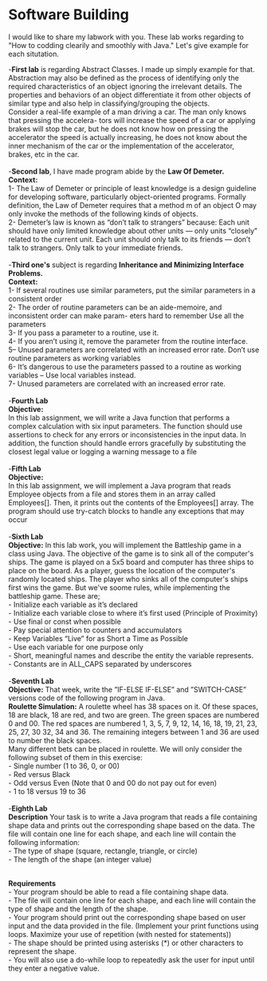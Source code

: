 # Software Building

I would like to share my labwork with you. These lab works regarding to "How to codding clearily and smoothly with Java." Let's give example for each situtation.

-**First lab** is regarding Abstract Classes. I made up simply example for that. Abstraction may also be defined as the process of identifying only the required characteristics of an object ignoring the irrelevant details. The properties and behaviors of an object differentiate it from other objects of similar type and also help in classifying/grouping the objects.
</br>Consider a real-life example of a man driving a car. The man only knows that pressing the accelera- tors will increase the speed of a car or applying brakes will stop the car, but he does not know how on pressing the accelerator the speed is actually increasing, he does not know about the inner mechanism of the car or the implementation of the accelerator, brakes, etc in the car.</br>
</br>
-**Second lab**, I have made program abide by the **Law Of Demeter.**
</br>**Context:**
</br>1- The Law of Demeter or principle of least knowledge is a design guideline for developing software, particularly object-oriented programs. Formally definition, the Law of Demeter requires that a method m of an object O may only invoke the methods of the following kinds of objects.
</br>2- Demeter’s law is known as “don’t talk to strangers” because: Each unit should have only limited knowledge about other units — only units “closely” related to the current unit. Each unit should only talk to its friends — don’t talk to strangers. Only talk to your immediate friends.
</br>
</br>
-**Third one's** subject is regarding **Inheritance and Minimizing Interface Problems.**
</br>**Context:**
</br>1- If several routines use similar parameters, put the similar parameters in a consistent order
</br>2- The order of routine parameters can be an aide-memoire, and inconsistent order can make param- eters hard to remember
Use all the parameters
</br>3- If you pass a parameter to a routine, use it.
</br>4- If you aren’t using it, remove the parameter from the routine interface.
</br>5– Unused parameters are correlated with an increased error rate.
Don’t use routine parameters as working variables
</br>6- It’s dangerous to use the parameters passed to a routine as working variables – Use local variables instead.
</br>7- Unused parameters are correlated with an increased error rate.
</br>
</br>
-**Fourth Lab**
</br>**Objective:**
</br>In this lab assignment, we will write a Java function that performs a complex calculation with six input parameters. The function should use assertions to check for any errors or inconsistencies in the input data. In addition, the function should handle errors gracefully by substituting the closest legal value or logging a warning message to a file
</br>
</br>
-**Fifth Lab**
</br>**Objective:**
</br>In this lab assignment, we will implement a Java program that reads Employee objects from a file and stores them in an array called Employees[]. Then, it prints out the contents of the Employees[] array. The program should use try-catch blocks to handle any exceptions that may occur
</br>
</br>
-**Sixth Lab**
</br>**Objective:**
In this lab work, you will implement the Battleship game in a class using Java. The objective of the game is to sink all of the computer's ships. The game is played on a 5x5 board and computer has three ships to place on the board. As a player, guess the location of the computer's randomly located ships. The player who sinks all of the computer's ships first wins the game. But we've soome rules, while implementing the battleship game. These are;
</br>- Initialize each variable as it’s declared
</br>- Initialize each variable close to where it’s first used (Principle of Proximity)
</br>- Use final or const when possible
</br>- Pay special attention to counters and accumulators
</br>- Keep Variables “Live” for as Short a Time as Possible
</br>- Use each variable for one purpose only
</br>- Short, meaningful names and describe the entity the variable represents.
</br>- Constants are in ALL_CAPS separated by underscores
</br>
</br>
-**Seventh Lab**
</br>**Objective:**
That week, write the ”IF-ELSE IF-ELSE” and ”SWITCH-CASE” versions code of the following program in Java.
</br>
**Roulette Simulation:** A roulette wheel has 38 spaces on it. Of these spaces, 18 are black, 18 are red, and two are green. The green spaces are numbered 0 and 00. The red spaces are numbered 1, 3, 5, 7, 9, 12, 14, 16, 18, 19, 21, 23, 25, 27, 30 32, 34 and 36. The remaining integers between 1 and 36 are used to number the black spaces.
</br>
Many different bets can be placed in roulette. We will only consider the following subset of them in this exercise:
</br>- Single number (1 to 36, 0, or 00)
</br>- Red versus Black
</br>- Odd versus Even (Note that 0 and 00 do not pay out for even)
</br>- 1 to 18 versus 19 to 36
</br>
</br>
-**Eighth Lab**
</br>**Description**
Your task is to write a Java program that reads a file containing shape data and prints out the corresponding shape based on the data. The file will contain one line for each shape, and each line will contain the following information:
</br>- The type of shape (square, rectangle, triangle, or circle)
</br>- The length of the shape (an integer value)

</br>**Requirements**
</br>- Your program should be able to read a file containing shape data.
</br>- The file will contain one line for each shape, and each line will contain the type of shape and the length of the shape.
</br>- Your program should print out the corresponding shape based on user input and the data provided in the file. (Implement your print functions using loops. Maximize your use of repetition (with nested for statements))
</br>- The shape should be printed using asterisks (*) or other characters to represent the shape.
</br>- You will also use a do-while loop to repeatedly ask the user for input until they enter a negative value.
